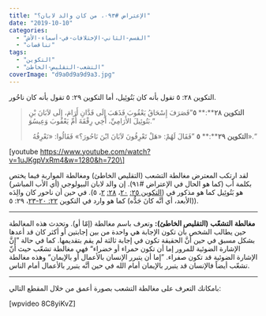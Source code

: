 ```yaml
---
title: "الإعتراض #٠٩٣، من كان والد لابان؟"
date: "2019-10-10"
categories: 
  - "القسم-الثاني-الإختلافات-في-أسماء-الأش"
  - "تناقضات"
tags: 
  - "التكوين"
  - "التشعب-التقليص-الخاطئ"
coverImage: "d9a0d9a9d9a3.jpg"
---
```


التكوين ٢٨: ٥ تقول بأنه كان بَتُوئِيل، أما التكوين ٢٩: ٥ تقول بأنه كان ناحُور.

> **التكوين** **٢٨****:** **٥**”فَصَرَفَ إِسْحَاقُ يَعْقُوبَ فَذَهَبَ إِلَى فَدَّانِ أَرَامَ، إِلَى لاَبَانَ بْنِ بَتُوئِيلَ الأَرَامِيِّ، أَخِي رِفْقَةَ أُمِّ يَعْقُوبَ وَعِيسُوَ.“
> 
>   **التكوين** **٢٩****:** **٥** ”فَقَالَ لَهُمْ: «هَلْ تَعْرِفُونَ لاَبَانَ ابْنَ نَاحُورَ؟» فَقَالُوا: «نَعْرِفُهُ».“

\[youtube https://www.youtube.com/watch?v=1uJKgpVxRm4&w=1280&h=720\]

لقد ارتكب المعترض مغالطة التشعب (التقليص الخاطئ) ومغالطة المواربة فيما يختص بكلمة أب (كما هو الحال في الإعتراض #٩١). إن والد لابان البيولوجي (أي الأب المباشر) هو بَتُوئِيل كما هو مذكور في ([التكوين ٢٥:](https://biblia.com/bible/ar-vandyke/Ge25.20) [٢٠](https://biblia.com/bible/ar-vandyke/Ge25.20)، [٢٨:](https://biblia.com/bible/ar-vandyke/Ge28.2) [٢](https://biblia.com/bible/ar-vandyke/Ge28.2)، ٥). في حين أن ناحور كان والِدَه (الأبعد، أي أنَّه كانَ جَدُّه) كما هو وارد في التكوين [٢٢: ٢٠\-](https://biblia.com/bible/ar-vandyke/Ge22.20-23)[٢٣](https://biblia.com/bible/ar-vandyke/Ge22.20-23)، ٢٩: ٥).

* * *

**مغالطة** **التشعّب** **(****التقليص** **الخاطئ****):** وتعرف باسم مغالطة (إمّا أو). وتحدث هذه المغالطة حين يطالب الشخص بأن تكون الإجابة هي واحدة من بين إجابتين أو أكثر كان قد أعدها بشكل مسبق في حين أنَّ الحقيقة تكون في إجابة ثالثة لم يقم بتقديمها. كما في حالة ”إنَّ الإشارة الضوئية للمرور إما أن تكون حمراء أو خضراء“ فهي مغالطة تشعّب حيث أنّ الإشارة الضوئية قد تكون صفراء. ”إما أن يتبرر الإنسان بالأعمال أو بالإيمان“ وهذه مغالطة تشعّب أيضاً فالإنسان قد يتبرر بالإيمان أمام الله في حين أنَّه يتبرر بالأعمال أمام الناس.

* * *

بامكانك التعرف على مغالطة التشعب بصورة أعمق من خلال المقطع التالي:

\[wpvideo 8C8yiKvZ\]
